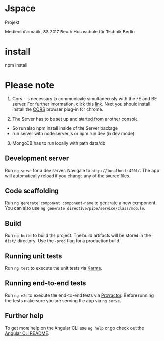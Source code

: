 # Jspace

Projekt

Medieninformatik, SS 2017
Beuth Hochschule für Technik Berlin


# install

npm install

# Please note

1. Cors - Is necessary to communicate simultaneously with the FE and BE server. For further information, click this [link](https://de.wikipedia.org/wiki/Cross-Origin_Resource_Sharing).
Next you should install install the [CORS](https://chrome.google.com/webstore/detail/allow-control-allow-origi/nlfbmbojpeacfghkpbjhddihlkkiljbi) browser plug-in for chrome.

2. The Server has to be set up and started from another console.
- So run also npm install inside of the Server package
- run server with node server.js or npm run dev (in dev mode)

3. MongoDB has to run locally with path data/db

## Development server

Run `ng serve` for a dev server. Navigate to `http://localhost:4200/`. The app will automatically reload if you change any of the source files.

## Code scaffolding

Run `ng generate component component-name` to generate a new component. You can also use `ng generate directive/pipe/service/class/module`.

## Build

Run `ng build` to build the project. The build artifacts will be stored in the `dist/` directory. Use the `-prod` flag for a production build.

## Running unit tests

Run `ng test` to execute the unit tests via [Karma](https://karma-runner.github.io).

## Running end-to-end tests

Run `ng e2e` to execute the end-to-end tests via [Protractor](http://www.protractortest.org/).
Before running the tests make sure you are serving the app via `ng serve`.

## Further help

To get more help on the Angular CLI use `ng help` or go check out the [Angular CLI README](https://github.com/angular/angular-cli/blob/master/README.md).
